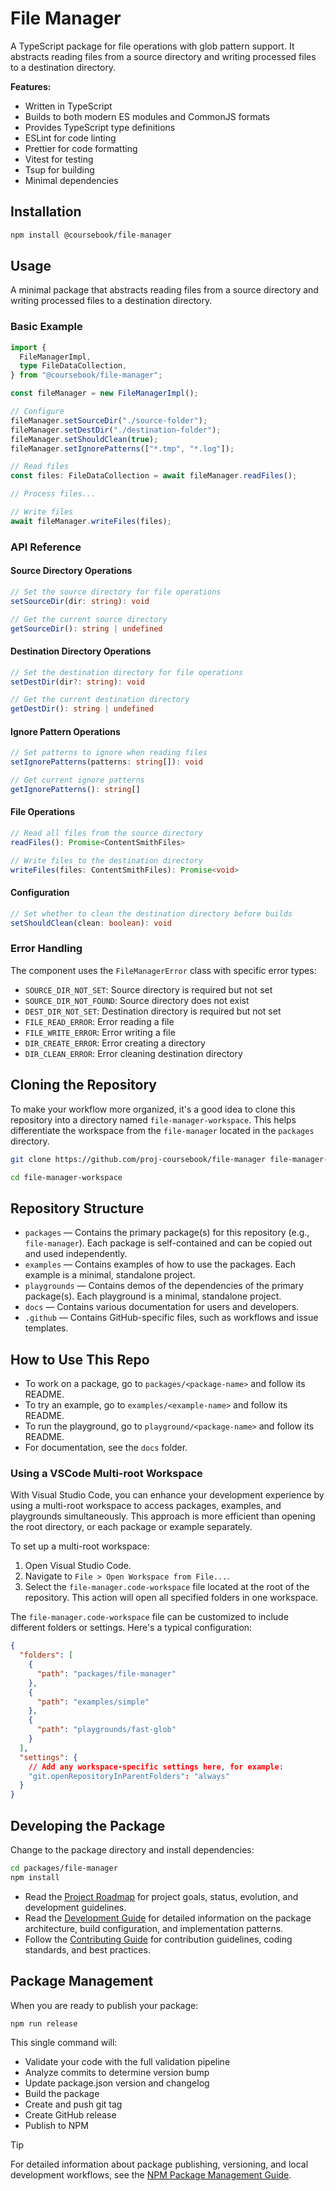 # File Manager

A TypeScript package for file operations with glob pattern support. It abstracts reading files from a source directory and writing processed files to a destination directory.

**Features:**

- Written in TypeScript
- Builds to both modern ES modules and CommonJS formats
- Provides TypeScript type definitions
- ESLint for code linting
- Prettier for code formatting
- Vitest for testing
- Tsup for building
- Minimal dependencies

## Installation

```bash
npm install @coursebook/file-manager
```

## Usage

A minimal package that abstracts reading files from a source directory and writing processed files to a destination directory.

### Basic Example

```typescript
import {
  FileManagerImpl,
  type FileDataCollection,
} from "@coursebook/file-manager";

const fileManager = new FileManagerImpl();

// Configure
fileManager.setSourceDir("./source-folder");
fileManager.setDestDir("./destination-folder");
fileManager.setShouldClean(true);
fileManager.setIgnorePatterns(["*.tmp", "*.log"]);

// Read files
const files: FileDataCollection = await fileManager.readFiles();

// Process files...

// Write files
await fileManager.writeFiles(files);
```

### API Reference

#### Source Directory Operations

```typescript
// Set the source directory for file operations
setSourceDir(dir: string): void

// Get the current source directory
getSourceDir(): string | undefined
```

#### Destination Directory Operations

```typescript
// Set the destination directory for file operations
setDestDir(dir?: string): void

// Get the current destination directory
getDestDir(): string | undefined
```

#### Ignore Pattern Operations

```typescript
// Set patterns to ignore when reading files
setIgnorePatterns(patterns: string[]): void

// Get current ignore patterns
getIgnorePatterns(): string[]
```

#### File Operations

```typescript
// Read all files from the source directory
readFiles(): Promise<ContentSmithFiles>

// Write files to the destination directory
writeFiles(files: ContentSmithFiles): Promise<void>
```

#### Configuration

```typescript
// Set whether to clean the destination directory before builds
setShouldClean(clean: boolean): void
```

### Error Handling

The component uses the `FileManagerError` class with specific error types:

- `SOURCE_DIR_NOT_SET`: Source directory is required but not set
- `SOURCE_DIR_NOT_FOUND`: Source directory does not exist
- `DEST_DIR_NOT_SET`: Destination directory is required but not set
- `FILE_READ_ERROR`: Error reading a file
- `FILE_WRITE_ERROR`: Error writing a file
- `DIR_CREATE_ERROR`: Error creating a directory
- `DIR_CLEAN_ERROR`: Error cleaning destination directory

## Cloning the Repository

To make your workflow more organized, it's a good idea to clone this repository into a directory named `file-manager-workspace`. This helps differentiate the workspace from the `file-manager` located in the `packages` directory.

```bash
git clone https://github.com/proj-coursebook/file-manager file-manager-workspace

cd file-manager-workspace
```

## Repository Structure

- `packages` — Contains the primary package(s) for this repository (e.g., `file-manager`). Each package is self-contained and can be copied out and used independently.
- `examples` — Contains examples of how to use the packages. Each example is a minimal, standalone project.
- `playgrounds` — Contains demos of the dependencies of the primary package(s). Each playground is a minimal, standalone project.
- `docs` — Contains various documentation for users and developers.
- `.github` — Contains GitHub-specific files, such as workflows and issue templates.

## How to Use This Repo

- To work on a package, go to `packages/<package-name>` and follow its README.
- To try an example, go to `examples/<example-name>` and follow its README.
- To run the playground, go to `playground/<package-name>` and follow its README.
- For documentation, see the `docs` folder.

### Using a VSCode Multi-root Workspace

With Visual Studio Code, you can enhance your development experience by using a multi-root workspace to access packages, examples, and playgrounds simultaneously. This approach is more efficient than opening the root directory, or each package or example separately.

To set up a multi-root workspace:

1. Open Visual Studio Code.
2. Navigate to `File > Open Workspace from File...`.
3. Select the `file-manager.code-workspace` file located at the root of the repository. This action will open all specified folders in one workspace.

The `file-manager.code-workspace` file can be customized to include different folders or settings. Here's a typical configuration:

```json
{
  "folders": [
    {
      "path": "packages/file-manager"
    },
    {
      "path": "examples/simple"
    },
    {
      "path": "playgrounds/fast-glob"
    }
  ],
  "settings": {
    // Add any workspace-specific settings here, for example:
    "git.openRepositoryInParentFolders": "always"
  }
}
```

## Developing the Package

Change to the package directory and install dependencies:

```bash
cd packages/file-manager
npm install
```

- Read the [Project Roadmap](../../docs/ROADMAP.md) for project goals, status, evolution, and development guidelines.
- Read the [Development Guide](DEVELOPMENT.md) for detailed information on the package architecture, build configuration, and implementation patterns.
- Follow the [Contributing Guide](../../docs/CONTRIBUTING.md) for contribution guidelines, coding standards, and best practices.

## Package Management

When you are ready to publish your package:

```bash
npm run release
```

This single command will:

- Validate your code with the full validation pipeline
- Analyze commits to determine version bump
- Update package.json version and changelog
- Build the package
- Create and push git tag
- Create GitHub release
- Publish to NPM

> [!TIP]
> For detailed information about package publishing, versioning, and local development workflows, see the [NPM Package Management Guide](../../docs/guides/npm-package.md).
